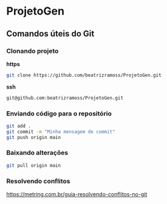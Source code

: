 # ProjetoGen


## Comandos úteis do Git


### Clonando projeto

**https**

```sh
git clone https://github.com/beatrizramoss/ProjetoGen.git
```

**ssh**

```sh
git@github.com:beatrizramoss/ProjetoGen.git
```

### Enviando código para o repositório


```sh
git add .
git commit -m "Minha mensagem de commit"
git push origin main
```

### Baixando alterações 

```sh
git pull origin main
```


### Resolvendo conflitos

https://metring.com.br/guia-resolvendo-conflitos-no-git
